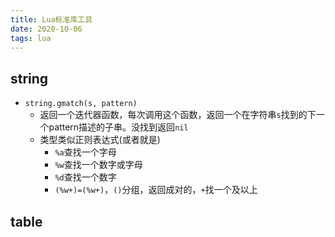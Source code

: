 ```yaml
---
title: Lua标准库工具
date: 2020-10-06
tags: lua
---
```


## string

- `string.gmatch(s, pattern)`
    * 返回一个迭代器函数，每次调用这个函数，返回一个在字符串`s`找到的下一个pattern描述的子串。没找到返回`nil`
    * 类型类似正则表达式(或者就是)
        + `%a`查找一个字母
        + `%w`查找一个数字或字母
        + `%d`查找一个数字
        + `(%w+)=(%w+)`，`()`分组，返回成对的，`+`找一个及以上


## table
